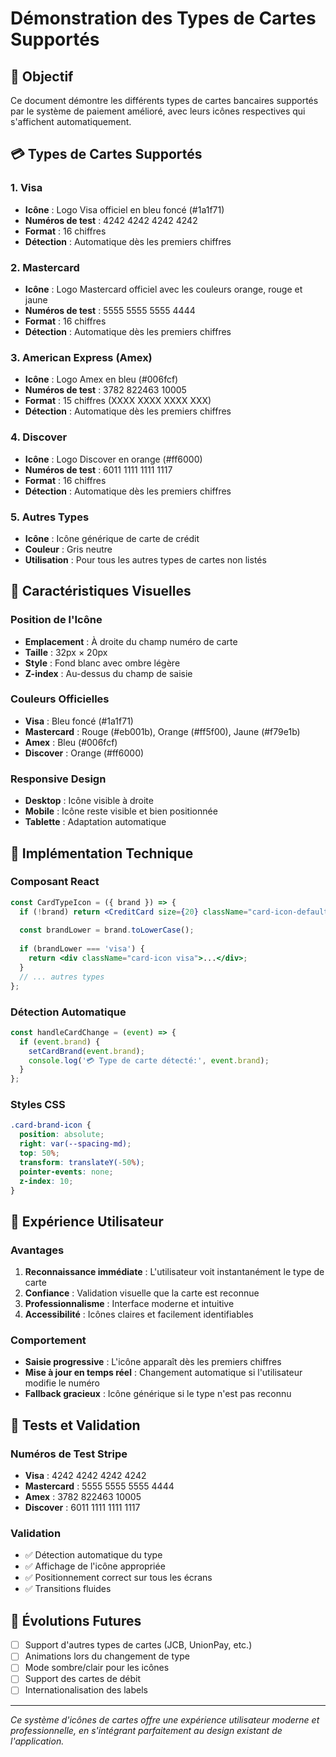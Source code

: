 # Démonstration des Types de Cartes Supportés

## 🎯 Objectif

Ce document démontre les différents types de cartes bancaires supportés par le système de paiement amélioré, avec leurs icônes respectives qui s'affichent automatiquement.

## 💳 Types de Cartes Supportés

### 1. **Visa**
- **Icône** : Logo Visa officiel en bleu foncé (#1a1f71)
- **Numéros de test** : 4242 4242 4242 4242
- **Format** : 16 chiffres
- **Détection** : Automatique dès les premiers chiffres

### 2. **Mastercard**
- **Icône** : Logo Mastercard officiel avec les couleurs orange, rouge et jaune
- **Numéros de test** : 5555 5555 5555 4444
- **Format** : 16 chiffres
- **Détection** : Automatique dès les premiers chiffres

### 3. **American Express (Amex)**
- **Icône** : Logo Amex en bleu (#006fcf)
- **Numéros de test** : 3782 822463 10005
- **Format** : 15 chiffres (XXXX XXXX XXXX XXX)
- **Détection** : Automatique dès les premiers chiffres

### 4. **Discover**
- **Icône** : Logo Discover en orange (#ff6000)
- **Numéros de test** : 6011 1111 1111 1117
- **Format** : 16 chiffres
- **Détection** : Automatique dès les premiers chiffres

### 5. **Autres Types**
- **Icône** : Icône générique de carte de crédit
- **Couleur** : Gris neutre
- **Utilisation** : Pour tous les autres types de cartes non listés

## 🎨 Caractéristiques Visuelles

### Position de l'Icône
- **Emplacement** : À droite du champ numéro de carte
- **Taille** : 32px × 20px
- **Style** : Fond blanc avec ombre légère
- **Z-index** : Au-dessus du champ de saisie

### Couleurs Officielles
- **Visa** : Bleu foncé (#1a1f71)
- **Mastercard** : Rouge (#eb001b), Orange (#ff5f00), Jaune (#f79e1b)
- **Amex** : Bleu (#006fcf)
- **Discover** : Orange (#ff6000)

### Responsive Design
- **Desktop** : Icône visible à droite
- **Mobile** : Icône reste visible et bien positionnée
- **Tablette** : Adaptation automatique

## 🔧 Implémentation Technique

### Composant React
```jsx
const CardTypeIcon = ({ brand }) => {
  if (!brand) return <CreditCard size={20} className="card-icon-default" />;
  
  const brandLower = brand.toLowerCase();
  
  if (brandLower === 'visa') {
    return <div className="card-icon visa">...</div>;
  }
  // ... autres types
};
```

### Détection Automatique
```jsx
const handleCardChange = (event) => {
  if (event.brand) {
    setCardBrand(event.brand);
    console.log('💳 Type de carte détecté:', event.brand);
  }
};
```

### Styles CSS
```css
.card-brand-icon {
  position: absolute;
  right: var(--spacing-md);
  top: 50%;
  transform: translateY(-50%);
  pointer-events: none;
  z-index: 10;
}
```

## 📱 Expérience Utilisateur

### Avantages
1. **Reconnaissance immédiate** : L'utilisateur voit instantanément le type de carte
2. **Confiance** : Validation visuelle que la carte est reconnue
3. **Professionnalisme** : Interface moderne et intuitive
4. **Accessibilité** : Icônes claires et facilement identifiables

### Comportement
- **Saisie progressive** : L'icône apparaît dès les premiers chiffres
- **Mise à jour en temps réel** : Changement automatique si l'utilisateur modifie le numéro
- **Fallback gracieux** : Icône générique si le type n'est pas reconnu

## 🧪 Tests et Validation

### Numéros de Test Stripe
- **Visa** : 4242 4242 4242 4242
- **Mastercard** : 5555 5555 5555 4444
- **Amex** : 3782 822463 10005
- **Discover** : 6011 1111 1111 1117

### Validation
- ✅ Détection automatique du type
- ✅ Affichage de l'icône appropriée
- ✅ Positionnement correct sur tous les écrans
- ✅ Transitions fluides

## 🚀 Évolutions Futures

- [ ] Support d'autres types de cartes (JCB, UnionPay, etc.)
- [ ] Animations lors du changement de type
- [ ] Mode sombre/clair pour les icônes
- [ ] Support des cartes de débit
- [ ] Internationalisation des labels

---

*Ce système d'icônes de cartes offre une expérience utilisateur moderne et professionnelle, en s'intégrant parfaitement au design existant de l'application.*
